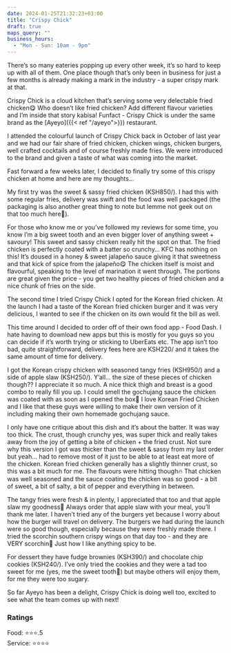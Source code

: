 ```yaml
---
date: 2024-01-25T21:32:23+03:00
title: "Crispy Chick"
draft: true
maps_query: ""
business_hours:
  - "Mon - Sun: 10am - 9pm"
---
```


There’s so many eateries popping up every other week, it’s so hard to keep up with all of them. One place though that’s only been in business for just a few months is already making a mark in the industry - a super crispy mark at that.

Crispy Chick is a cloud kitchen that’s serving some very delectable fried chicken😋 Who doesn’t like fried chicken? Add different flavour varieties and I’m inside that story kabisa! Funfact - Crispy Chick is under the same brand as the [Ayeyo]({{< ref "/ayeyo">}}) restaurant.

I attended the colourful launch of Crispy Chick back in October of last year and we had our fair share of fried chicken, chicken wings, chicken burgers, well crafted cocktails and of course freshly made fries. We were introduced to the brand and given a taste of what was coming into the market.

Fast forward a few weeks later, I decided to finally try some of this crispy chicken at home and here are my thoughts…

My first try was the sweet & sassy fried chicken (KSH850/). I had this with some regular fries, delivery was swift and the food was well packaged (the packaging is also another great thing to note but lemme not geek out on that too much here🙈).

For those who know me or you’ve followed my reviews for some time, you know I’m a big sweet tooth and an even bigger lover of anything sweet + savoury! This sweet and sassy chicken really hit the spot on that. The fried chicken is perfectly coated with a batter so crunchy… KFC has nothing on this! It’s doused in a honey & sweet jalapeño sauce giving it that sweetness and that kick of spice from the jalapeño😋 The chicken itself is moist and flavourful, speaking to the level of marination it went through. The portions are great given the price - you get two healthy pieces of fried chicken and a nice chunk of fries on the side.

The second time I tried Crispy Chick I opted for the Korean fried chicken. At the launch I had a taste of the Korean fried chicken burger and it was very delicious, I wanted to see if the chicken on its own would fit the bill as well.

This time around I decided to order off of their own food app - Food Dash. I hate having to download new apps but this is mostly for you guys so you can decide if it’s worth trying or sticking to UberEats etc. The app isn’t too bad, quite straightforward, delivery fees here are KSH220/ and it takes the same amount of time for delivery.

I got the Korean crispy chicken with seasoned tangy fries (KSH950/) and a side of apple slaw (KSH250/). Y’all… the size of these pieces of chicken though?? I appreciate it so much. A nice thick thigh and breast is a good combo to really fill you up. I could smell the gochujang sauce the chicken was coated with as soon as I opened the box🥹 I love Korean Fried Chicken and I like that these guys were willing to make their own version of it including making their own homemade gochujang sauce.

I only have one critique about this dish and it’s about the batter. It was way too thick. The crust, though crunchy yes, was super thick and really takes away from the joy of getting a bite of chicken + the fried crust. Not sure why this version I got was thicker than the sweet & sassy from my last order but yeah… had to remove most of it just to be able to at least eat more of the chicken. Korean fried chicken generally has a slightly thinner crust, so this was a bit much for me. The flavours were hitting though🔥 That chicken was well seasoned and the sauce coating the chicken was so good - a bit of sweet, a bit of salty, a bit of pepper and everything in between.

The tangy fries were fresh & in plenty, I appreciated that too and that apple slaw my goodness🤤 Always order that apple slaw with your meal, you’ll thank me later. I haven’t tried any of the burgers yet because I worry about how the burger will travel on delivery. The burgers we had during the launch were so good though, especially because they were freshly made there. I tried the scorchin southern crispy wings on that day too - and they are VERY scorchin🥵 Just how I like anything spicy to be.

For dessert they have fudge brownies (KSH390/) and chocolate chip cookies (KSH240/). I’ve only tried the cookies and they were a tad too sweet for me (yes, me the sweet tooth🙈) but maybe others will enjoy them, for me they were too sugary.

So far Ayeyo has been a delight, Crispy Chick is doing well too, excited to see what the team comes up with next!

### Ratings

Food: ⭐️⭐️⭐️.5<br>
Service: ⭐️⭐️⭐️⭐️<br>
